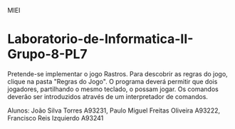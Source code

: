 MIEI
# Laboratorio-de-Informatica-II-Grupo-8-PL7
Pretende-se implementar o jogo Rastros. Para descobrir as regras do jogo, clique na pasta "Regras do Jogo". O programa deverá permitir que dois jogadores, partilhando o mesmo teclado, o possam jogar. Os comandos deverão ser introduzidos através de um interpretador de comandos.

Alunos: João Silva Torres A93231, Paulo Miguel Freitas Oliveira A93222, Francisco Reis Izquierdo A93241

